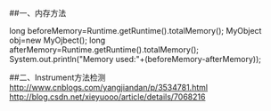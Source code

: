 
##一、内存方法

long beforeMemory=Runtime.getRuntime().totalMemory();
MyObject obj=new MyOjbect();
long afterMemory=Runtime.getRuntime().totalMemory();
System.out.println("Memory used:"+(beforeMemory-afterMemory));

##二、Instrument方法检测
http://www.cnblogs.com/yangjiandan/p/3534781.html
http://blog.csdn.net/xieyuooo/article/details/7068216

        
